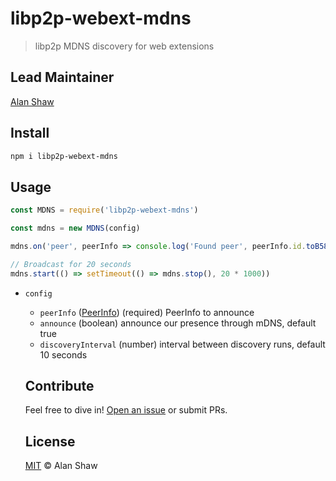 # libp2p-webext-mdns

> libp2p MDNS discovery for web extensions

## Lead Maintainer

[Alan Shaw](https://github.com/alanshaw)

## Install

```sh
npm i libp2p-webext-mdns
```

## Usage

```js
const MDNS = require('libp2p-webext-mdns')

const mdns = new MDNS(config)

mdns.on('peer', peerInfo => console.log('Found peer', peerInfo.id.toB58String()))

// Broadcast for 20 seconds
mdns.start(() => setTimeout(() => mdns.stop(), 20 * 1000))
```

- `config`
  - `peerInfo` ([PeerInfo](https://www.npmjs.com/package/peer-info)) (required) PeerInfo to announce
  - `announce` (boolean) announce our presence through mDNS, default true
  - `discoveryInterval` (number) interval between discovery runs, default 10 seconds

  ## Contribute

  Feel free to dive in! [Open an issue](https://github.com/alanshaw/js-libp2p-webext-mdns/issues/new) or submit PRs.

  ## License

  [MIT](LICENSE) © Alan Shaw
